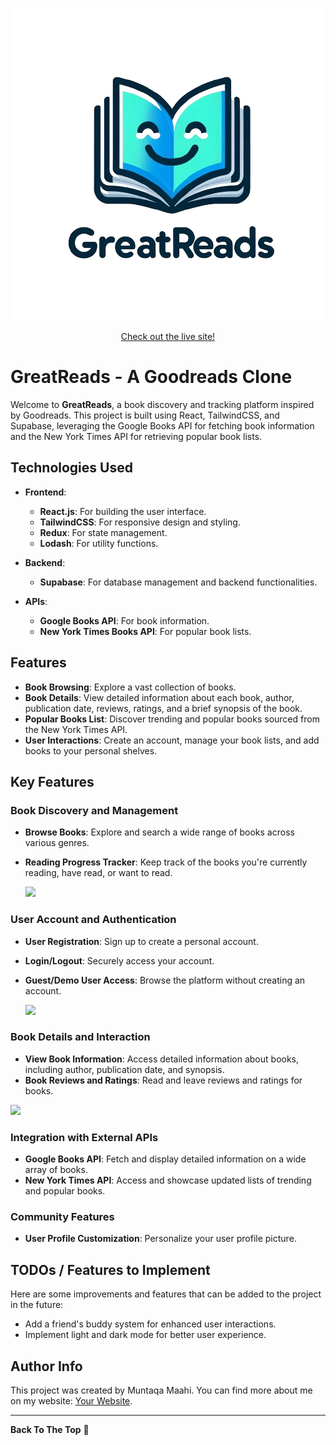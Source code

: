 <p align="center">
  <img src="images/logoFull.png" alt="Logo">
</p>

<p align="center">
  <a href="https://greattreads.netlify.app/">Check out the live site!</a>
</p>

# GreatReads - A Goodreads Clone

Welcome to **GreatReads**, a book discovery and tracking platform inspired by Goodreads. This project is built using React, TailwindCSS, and Supabase, leveraging the Google Books API for fetching book information and the New York Times API for retrieving popular book lists.

## Technologies Used

- **Frontend**:
  - **React.js**: For building the user interface.
  - **TailwindCSS**: For responsive design and styling.
  - **Redux**: For state management.
  - **Lodash**: For utility functions.

- **Backend**:
  - **Supabase**: For database management and backend functionalities.

- **APIs**:
  - **Google Books API**: For book information.
  - **New York Times Books API**: For popular book lists.

## Features

- **Book Browsing**: Explore a vast collection of books.
- **Book Details**: View detailed information about each book, author, publication date, reviews, ratings, and a brief synopsis of the book.
- **Popular Books List**: Discover trending and popular books sourced from the New York Times API.
- **User Interactions**: Create an account, manage your book lists, and add books to your personal shelves.

## Key Features

### Book Discovery and Management
- **Browse Books**: Explore and search a wide range of books across various genres.
- **Reading Progress Tracker**: Keep track of the books you're currently reading, have read, or want to read.
  
  ![](https://media.giphy.com/media/v1.Y2lkPTc5MGI3NjExajR4MTA4NWczdjFraDc4cmt2c3pvZDgzeDNkZG8wOHFiM2c5a3EzOCZlcD12MV9pbnRlcm5hbF9naWZfYnlfaWQmY3Q9Zw/BbyETLGKaCJhIwtIEe/giphy.gif)

### User Account and Authentication
- **User Registration**: Sign up to create a personal account.
- **Login/Logout**: Securely access your account.
- **Guest/Demo User Access**: Browse the platform without creating an account.
  
  ![](https://media.giphy.com/media/v1.Y2lkPTc5MGI3NjExMmVrYjRzMDhteTVjNXZtYjYzeXJwZThybWFnYzVzZGswejM1Z2w0dCZlcD12MV9pbnRlcm5hbF9naWZfYnlfaWQmY3Q9Zw/hszxnPhQbAqmnQL5or/giphy.gif)

### Book Details and Interaction
- **View Book Information**: Access detailed information about books, including author, publication date, and synopsis.
- **Book Reviews and Ratings**: Read and leave reviews and ratings for books.
  
![](https://media.giphy.com/media/v1.Y2lkPTc5MGI3NjExMmsxbXoweGR3eHQxeTFmdml0YzYwdnRhbmxmazd6c3J1aHp1M3JhZCZlcD12MV9pbnRlcm5hbF9naWZfYnlfaWQmY3Q9Zw/roe1IZvWJoogYMx3AN/giphy.gif)

### Integration with External APIs
- **Google Books API**: Fetch and display detailed information on a wide array of books.
- **New York Times API**: Access and showcase updated lists of trending and popular books.

### Community Features
- **User Profile Customization**: Personalize your user profile picture.

## TODOs / Features to Implement
Here are some improvements and features that can be added to the project in the future:

- Add a friend's buddy system for enhanced user interactions.
- Implement light and dark mode for better user experience.

## Author Info

This project was created by Muntaqa Maahi. You can find more about me on my website: [Your Website](https://muntaqamaahi.com/).

---

**Back To The Top** 🔼





